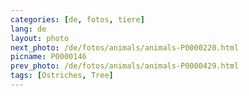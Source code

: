 ```yaml
---
categories: [de, fotos, tiere]
lang: de
layout: photo
next_photo: /de/fotos/animals/animals-P0000220.html
picname: P0000146
prev_photo: /de/fotos/animals/animals-P0000429.html
tags: [Ostriches, Tree]
---
```

